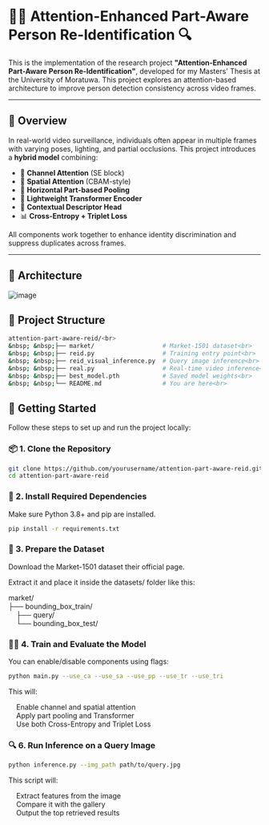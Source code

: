 # 🚶‍♀️ Attention-Enhanced Part-Aware Person Re-Identification 🔍

This is the implementation of the research project **"Attention-Enhanced Part-Aware Person Re-Identification"**, developed for my Masters' Thesis at the University of Moratuwa. This project explores an attention-based architecture to improve person detection consistency across video frames.

---

## 📌 Overview

In real-world video surveillance, individuals often appear in multiple frames with varying poses, lighting, and partial occlusions. This project introduces a **hybrid model** combining:

- 🎯 **Channel Attention** (SE block)
- 🎯 **Spatial Attention** (CBAM-style)
- 📐 **Horizontal Part-based Pooling**
- 🔁 **Lightweight Transformer Encoder**
- 🧠 **Contextual Descriptor Head**
- 📊 **Cross-Entropy + Triplet Loss**

All components work together to enhance identity discrimination and suppress duplicates across frames.

---

## 🧱 Architecture

![image](https://github.com/user-attachments/assets/87748717-2f50-4a90-a136-01a6f88b55a0)

## 📂 Project Structure

```bash
attention-part-aware-reid/<br>
&nbsp; &nbsp;├── market/                   # Market-1501 dataset<br>
&nbsp; &nbsp;├── reid.py                   # Training entry point<br>
&nbsp; &nbsp;├── reid_visual_inference.py  # Query image inference<br>
&nbsp; &nbsp;├── real.py                   # Real-time video inference<br>
&nbsp; &nbsp;├── best_model.pth            # Saved model weights<br>
&nbsp; &nbsp;└── README.md                 # You are here<br>
```

## 🚀 Getting Started

Follow these steps to set up and run the project locally:

### 📦 1. Clone the Repository

```bash
git clone https://github.com/yourusername/attention-part-aware-reid.git
cd attention-part-aware-reid
```

### 🧰 2. Install Required Dependencies
Make sure Python 3.8+ and pip are installed.

```bash
pip install -r requirements.txt
```

### 📁 3. Prepare the Dataset
Download the Market-1501 dataset their official page.

Extract it and place it inside the datasets/ folder like this:

market/<br>
├── bounding_box_train/<br>
&nbsp; &nbsp;    ├── query/<br>
&nbsp; &nbsp;    └── bounding_box_test/<br>

### 🏋️‍♀️ 4. Train and Evaluate the Model
You can enable/disable components using flags:

```bash
python main.py --use_ca --use_sa --use_pp --use_tr --use_tri
```
This will:

&nbsp; &nbsp; Enable channel and spatial attention<br>
&nbsp; &nbsp; Apply part pooling and Transformer<br>
&nbsp; &nbsp; Use both Cross-Entropy and Triplet Loss<br>

### 🔍 6. Run Inference on a Query Image

```bash
python inference.py --img_path path/to/query.jpg
```
This script will:

&nbsp; &nbsp; Extract features from the image<br>
&nbsp; &nbsp; Compare it with the gallery<br>
&nbsp; &nbsp; Output the top retrieved results<br>
